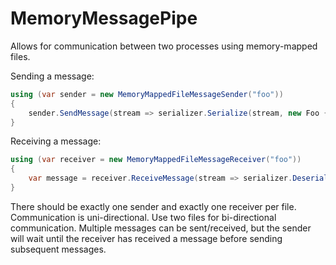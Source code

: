 MemoryMessagePipe
=================

Allows for communication between two processes using memory-mapped files.

Sending a message:
```csharp
using (var sender = new MemoryMappedFileMessageSender("foo"))
{
    sender.SendMessage(stream => serializer.Serialize(stream, new Foo {Bar = "foobar"}));
}
```

Receiving a message:
```csharp
using (var receiver = new MemoryMappedFileMessageReceiver("foo"))
{
    var message = receiver.ReceiveMessage(stream => serializer.Deserialize<Foo>(stream));
}
```

There should be exactly one sender and exactly one receiver per file.
Communication is uni-directional.
Use two files for bi-directional communication.
Multiple messages can be sent/received, but the sender will wait until the receiver has received a message before sending subsequent messages.
